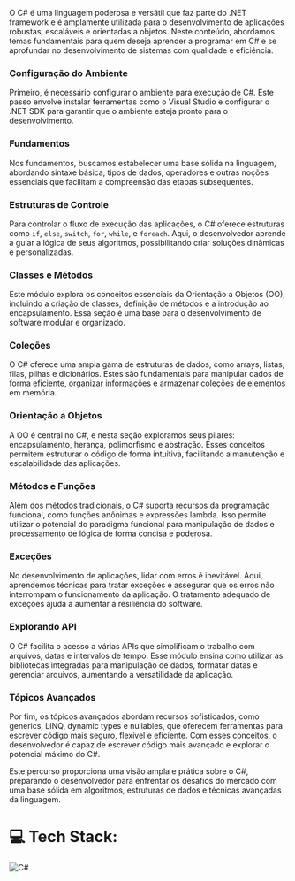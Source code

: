 O C# é uma linguagem poderosa e versátil que faz parte do .NET framework e é amplamente utilizada para o desenvolvimento de aplicações robustas, escaláveis e orientadas a objetos. Neste conteúdo, abordamos temas fundamentais para quem deseja aprender a programar em C# e se aprofundar no desenvolvimento de sistemas com qualidade e eficiência.

### Configuração do Ambiente

Primeiro, é necessário configurar o ambiente para execução de C#. Este passo envolve instalar ferramentas como o Visual Studio e configurar o .NET SDK para garantir que o ambiente esteja pronto para o desenvolvimento.

### Fundamentos

Nos fundamentos, buscamos estabelecer uma base sólida na linguagem, abordando sintaxe básica, tipos de dados, operadores e outras noções essenciais que facilitam a compreensão das etapas subsequentes.

### Estruturas de Controle

Para controlar o fluxo de execução das aplicações, o C# oferece estruturas como `if`, `else`, `switch`, `for`, `while`, e `foreach`. Aqui, o desenvolvedor aprende a guiar a lógica de seus algoritmos, possibilitando criar soluções dinâmicas e personalizadas.

### Classes e Métodos

Este módulo explora os conceitos essenciais da Orientação a Objetos (OO), incluindo a criação de classes, definição de métodos e a introdução ao encapsulamento. Essa seção é uma base para o desenvolvimento de software modular e organizado.

### Coleções

O C# oferece uma ampla gama de estruturas de dados, como arrays, listas, filas, pilhas e dicionários. Estes são fundamentais para manipular dados de forma eficiente, organizar informações e armazenar coleções de elementos em memória.

### Orientação a Objetos

A OO é central no C#, e nesta seção exploramos seus pilares: encapsulamento, herança, polimorfismo e abstração. Esses conceitos permitem estruturar o código de forma intuitiva, facilitando a manutenção e escalabilidade das aplicações.

### Métodos e Funções

Além dos métodos tradicionais, o C# suporta recursos da programação funcional, como funções anônimas e expressões lambda. Isso permite utilizar o potencial do paradigma funcional para manipulação de dados e processamento de lógica de forma concisa e poderosa.

### Exceções

No desenvolvimento de aplicações, lidar com erros é inevitável. Aqui, aprendemos técnicas para tratar exceções e assegurar que os erros não interrompam o funcionamento da aplicação. O tratamento adequado de exceções ajuda a aumentar a resiliência do software.

### Explorando API

O C# facilita o acesso a várias APIs que simplificam o trabalho com arquivos, datas e intervalos de tempo. Esse módulo ensina como utilizar as bibliotecas integradas para manipulação de dados, formatar datas e gerenciar arquivos, aumentando a versatilidade da aplicação.

### Tópicos Avançados

Por fim, os tópicos avançados abordam recursos sofisticados, como generics, LINQ, dynamic types e nullables, que oferecem ferramentas para escrever código mais seguro, flexível e eficiente. Com esses conceitos, o desenvolvedor é capaz de escrever código mais avançado e explorar o potencial máximo do C#.

Este percurso proporciona uma visão ampla e prática sobre o C#, preparando o desenvolvedor para enfrentar os desafios do mercado com uma base sólida em algoritmos, estruturas de dados e técnicas avançadas da linguagem.

# 💻 Tech Stack:

![C#](https://img.shields.io/badge/c%23-%23239120.svg?style=for-the-badge&logo=csharp&logoColor=white)
